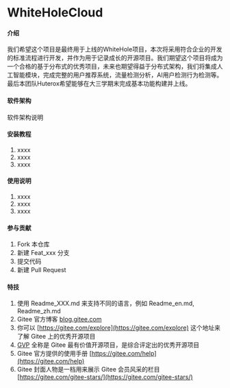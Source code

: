 # WhiteHoleCloud

#### 介绍
我们希望这个项目是最终用于上线的WhiteHole项目，本次将采用符合企业的开发的标准流程进行开发，并作为用于记录成长的开源项目。我们期望这个项目将成为一个合格的基于分布式的优秀项目，未来也期望得益于分布式架构，我们将集成人工智能模块，完成完整的用户推荐系统，流量检测分析，AI用户检测行为检测等。最后本团队Huterox希望能够在大三学期末完成基本功能构建并上线。

#### 软件架构
软件架构说明


#### 安装教程

1.  xxxx
2.  xxxx
3.  xxxx

#### 使用说明

1.  xxxx
2.  xxxx
3.  xxxx

#### 参与贡献

1.  Fork 本仓库
2.  新建 Feat_xxx 分支
3.  提交代码
4.  新建 Pull Request


#### 特技

1.  使用 Readme\_XXX.md 来支持不同的语言，例如 Readme\_en.md, Readme\_zh.md
2.  Gitee 官方博客 [blog.gitee.com](https://blog.gitee.com)
3.  你可以 [https://gitee.com/explore](https://gitee.com/explore) 这个地址来了解 Gitee 上的优秀开源项目
4.  [GVP](https://gitee.com/gvp) 全称是 Gitee 最有价值开源项目，是综合评定出的优秀开源项目
5.  Gitee 官方提供的使用手册 [https://gitee.com/help](https://gitee.com/help)
6.  Gitee 封面人物是一档用来展示 Gitee 会员风采的栏目 [https://gitee.com/gitee-stars/](https://gitee.com/gitee-stars/)
